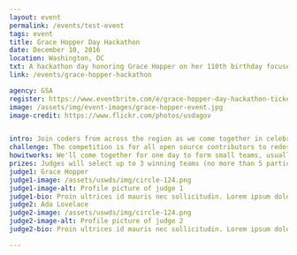 ```yaml
---
layout: event
permalink: /events/test-event
tags: event
title: Grace Hopper Day Hackathon
date: December 10, 2016
location: Washington, DC
txt: A hackathon day honoring Grace Hopper on her 110th birthday focused on women in tech
link: /events/grace-hopper-hackathon

agency: GSA
register: https://www.eventbrite.com/e/grace-hopper-day-hackathon-tickets-27668620589
image: /assets/img/event-images/grace-hopper-event.jpg
image-credit: https://www.flickr.com/photos/usdagov


intro: Join coders from across the region as we come together in celebration of Grace Hopper’s birthday. <a href="https://en.wikipedia.org/wiki/Grace_Hopper">Admiral “Amazing Grace” Hopper</a> was one of the first programmers in the history of computers. As the creator of the first compiler for a programming language, it is largely due to her that programmers use “if/thens” instead of 1s and 0s today.
challenge: The competition is for all open source contributors to redesign the GSA Open website, <a href="http://open.gsa.gov/">open.gsa.gov</a>. Open.gsa.gov is the current developer portal for all GSA data, APIs, and source code open to the public.<br>The goal of this redesign is to improve public engagement with GSA digital assets and increase understanding and awareness of agency open technology. GSA challenges developers and designers from industry, academia, and federal government to create solutions using the site product roadmap provided on the competition details webpage.
howitworks: We'll come together for one day to form small teams, usually 2-5 people, and work collaboratively to solve coding and design problems.  You can show up with a team or find a few folks to form a team when you get there. Designers and developers of all skills levels are welcome. GSA Digital Service team members will be onsite to give guidance and answer any team questions.
prizes: Judges will select up to 3 winning teams (no more than 5 participants each) to win cash prizes of as much as $1000 per team member.
judge1: Grace Hopper
judge1-image: /assets/uswds/img/circle-124.png
judge1-image-alt: Profile picture of judge 1
judge1-bio: Proin ultrices id mauris nec sollicitudin. Lorem ipsum dolor sit amet, consectetur adipiscing elit. Donec tincidunt risus tellus, eu feugiat lectus feugiat ut. Quisque quis risus ac turpis imperdiet volutpat vel aliquet odio. Pellentesque egestas pulvinar dui, id commodo sem rutrum quis. In hac habitasse platea dictumst. Aenean iaculis eros ut nisl scelerisque, ut fermentum purus volutpat. Curabitur vitae tortor mi.
judge2: Ada Lovelace
judge2-image: /assets/uswds/img/circle-124.png
judge2-image-alt: Profile picture of judge 2
judge2-bio: Proin ultrices id mauris nec sollicitudin. Lorem ipsum dolor sit amet, consectetur adipiscing elit. Donec tincidunt risus tellus, eu feugiat lectus feugiat ut. Quisque quis risus ac turpis imperdiet volutpat vel aliquet odio. Pellentesque egestas pulvinar dui, id commodo sem rutrum quis. In hac habitasse platea dictumst. Aenean iaculis eros ut nisl scelerisque, ut fermentum purus volutpat. Curabitur vitae tortor mi.

---
```

